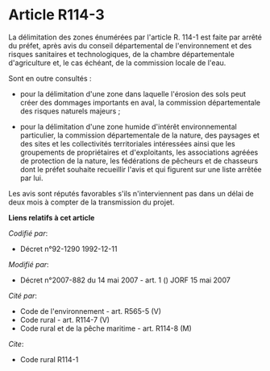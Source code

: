 # Article R114-3

La délimitation des zones énumérées par l'article R. 114-1 est faite par arrêté du préfet, après avis du conseil
départemental de l'environnement et des risques sanitaires et technologiques, de la chambre départementale d'agriculture et,
le cas échéant, de la commission locale de l'eau.

Sont en outre consultés :

- pour la délimitation d'une zone dans laquelle l'érosion des sols peut créer des dommages importants en aval, la commission
départementale des risques naturels majeurs ;

- pour la délimitation d'une zone humide d'intérêt environnemental particulier, la commission départementale de la nature,
des paysages et des sites et les collectivités territoriales intéressées ainsi que les groupements de propriétaires et
d'exploitants, les associations agréées de protection de la nature, les fédérations de pêcheurs et de chasseurs dont le
préfet souhaite recueillir l'avis et qui figurent sur une liste arrêtée par lui.

Les avis sont réputés favorables s'ils n'interviennent pas dans un délai de deux mois à compter de la transmission du projet.

**Liens relatifs à cet article**

_Codifié par_:

  - Décret n°92-1290 1992-12-11

_Modifié par_:

  - Décret n°2007-882 du 14 mai 2007 - art. 1 () JORF 15 mai 2007

_Cité par_:

  - Code de l'environnement - art. R565-5 (V)
  - Code rural - art. R114-7 (V)
  - Code rural et de la pêche maritime - art. R114-8 (M)

_Cite_:

  - Code rural R114-1

